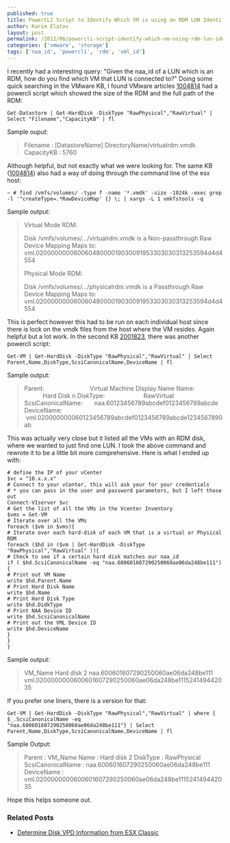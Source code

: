 ```yaml
---
published: true
title: PowerCLI Script to Identify Which VM is using an RDM LUN Identified by the NAA-ID of the LUN
author: Karim Elatov
layout: post
permalink: /2012/06/powercli-script-identify-which-vm-using-rdm-lun-identified-naa-id-lun/
categories: ['vmware', 'storage']
tags: ['naa_id', 'powercli', 'rdm', 'vml_id']
---
```


I recently had a interesting query: "Given the naa_id of a LUN which is an RDM, how do you find which VM that LUN is connected to?" Doing some quick searching in the VMware KB, I found VMware articles [1004814](https://kb.vmware.com/s/article/1004814) had a powercli script which showed the size of the RDM and the full path of the RDM:


	Get-Datastore | Get-HardDisk -DiskType "RawPhysical","RawVirtual" | Select "Filename","CapacityKB" | fl


Sample ouput:

> Filename : [DatastoreName] DirectoryName/virtualrdm.vmdk
> CapacityKB : 5760

Although helpful, but not exactly what we were looking for. The same KB ([1004814](https://kb.vmware.com/s/article/1004814)) also had a way of doing through the command line of the esx host:


	~ # find /vmfs/volumes/ -type f -name '*.vmdk' -size -1024k -exec grep -l '^createType=.*RawDeviceMap' {} \; | xargs -L 1 vmkfstools -q


Sample output:

> Virtual Mode RDM:
>
> Disk /vmfs/volumes/.../virtualrdm.vmdk is a Non-passthrough Raw Device Mapping
> Maps to: vml.02000000006006048000019030091953303030313253594d4d4554
>
> Physical Mode RDM:
>
> Disk /vmfs/volumes/.../physicalrdm.vmdk is a Passthrough Raw Device Mapping
> Maps to: vml.02000000006006048000019030091953303030313253594d4d4554

This is perfect however this had to be run on each individual host since there is lock on the vmdk files from the host where the VM resides. Again helpful but a lot work. In the second KB [2001823](https://kb.vmware.com/s/article/2001823), there was another powercli script:


	Get-VM | Get-HardDisk -DiskType "RawPhysical","RawVirtual" | Select Parent,Name,DiskType,ScsiCanonicalName,DeviceName | fl


Sample output:

> Parent:                           Virtual Machine Display Name
> Name:                            Hard Disk n
> DiskType:                       RawVirtual
> ScsiCanonicalName:       naa.60123456789abcdef0123456789abcde
> DeviceName:                  vml.020000000060123456789abcdef0123456789abcde1234567890ab

This was actually very close but it listed all the VMs with an RDM disk, where we wanted to just find one LUN. I took the above command and rewrote it to be a little bit more comprehensive. Here is what I ended up with:


	# define the IP of your vCenter
	$vc = "10.x.x.x"
	# Connect to your vCenter, this will ask your for your credentials
	# * you can pass in the user and password parameters, but I left those out
	Connect-VIserver $vc
	# Get the list of all the VMs in the Vcenter Inventory
	$vms = Get-VM
	# Iterate over all the VMs
	foreach ($vm in $vms){
	# Iterate over each hard-disk of each VM that is a virtual or Physical RDM
	foreach ($hd in ($vm | Get-HardDisk -DiskType "RawPhysical","RawVirtual" )){
	# Check to see if a certain hard disk matches our naa_id
	if ( $hd.ScsiCanonicalName -eq "naa.600601607290250060ae06da248be111"){
	# Print out VM Name
	write $hd.Parent.Name
	# Print Hard Disk Name
	write $hd.Name
	# Print Hard Disk Type
	write $hd.DidkType
	# Print NAA Device ID
	write $hd.ScsiCanonicalName
	# Print out the VML Device ID
	write $hd.DeviceName
	}
	}
	}


Sample output:

> VM_Name
> Hard disk 2
> naa.600601607290250060ae06da248be111
> vml.0200000000600601607290250060ae06da248be111524149442035

If you prefer one liners, there is a version for that:


	Get-VM | Get-HardDisk -DiskType "RawPhysical","RawVirtual" | where { $_.ScsiCanonicalName -eq
	"naa.600601607290250060ae06da248be111"} | Select Parent,Name,DiskType,ScsiCanonicalName,DeviceName | fl


Sample Output:

> Parent : VM_Name
> Name : Hard disk 2
> DiskType : RawPhysical
> ScsiCanonicalName : naa.600601607290250060ae06da248be111
> DeviceName : vml.0200000000600601607290250060ae06da248be111524149442035

Hope this helps someone out.

### Related Posts

- [Determine Disk VPD Information from ESX Classic](/2012/08/determine-disk-vpd-information-from-esx-classic/)

